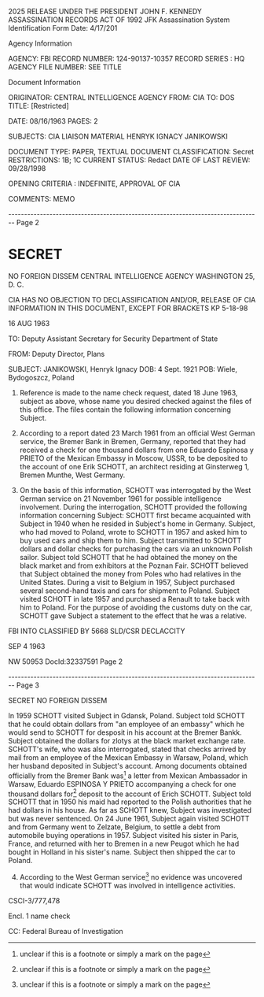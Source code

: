 2025 RELEASE UNDER THE PRESIDENT JOHN F. KENNEDY ASSASSINATION RECORDS ACT OF 1992
JFK Assassination System
Identification Form
Date: 4/17/201

Agency Information

AGENCY: FBI
RECORD NUMBER: 124-90137-10357
RECORD SERIES : HQ
AGENCY FILE NUMBER: SEE TITLE

Document Information

ORIGINATOR: CENTRAL INTELLIGENCE AGENCY
FROM: CIA
TO: DOS
TITLE: [Restricted]

DATE: 08/16/1963
PAGES: 2

SUBJECTS: CIA LIAISON MATERIAL
HENRYK IGNACY JANIKOWSKI

DOCUMENT TYPE: PAPER, TEXTUAL DOCUMENT
CLASSIFICATION: Secret
RESTRICTIONS: 1B; 1C
CURRENT STATUS: Redact
DATE OF LAST REVIEW: 09/28/1998

OPENING CRITERIA : INDEFINITE, APPROVAL OF CIA

COMMENTS: MEMO


-------------------------------------------------------------------------------- Page 2

# SECRET
NO FOREIGN DISSEM
CENTRAL INTELLIGENCE AGENCY
WASHINGTON 25, D. C.

CIA HAS NO OBJECTION TO
DECLASSIFICATION AND/OR,
RELEASE OF CIA INFORMATION
IN THIS DOCUMENT, EXCEPT FOR BRACKETS
KP 5-18-98

16 AUG 1963

TO: Deputy Assistant Secretary for Security
Department of State

FROM: Deputy Director, Plans

SUBJECT: JANIKOWSKI, Henryk Ignacy
DOB: 4 Sept. 1921
POB: Wiele, Bydogoszcz, Poland

1. Reference is made to the name check request, dated 18 June 1963, subject as above, whose name you desired checked against the files of this office. The files contain the following information concerning Subject.

2. According to a report dated 23 March 1961 from an official West German service, the Bremer Bank in Bremen, Germany, reported that they had received a check for one thousand dollars from one Eduardo Espinosa y PRIETO of the Mexican Embassy in Moscow, USSR, to be deposited to the account of one Erik SCHOTT, an architect residing at Ginsterweg 1, Bremen Munthe, West Germany.

3. On the basis of this information, SCHOTT was interrogated by the West German service on 21 November 1961 for possible intelligence involvement. During the interrogation, SCHOTT provided the following information concerning Subject:
   SCHOTT first became acquainted with Subject in 1940 when he resided in Subject's home in Germany. Subject, who had moved to Poland, wrote to SCHOTT in 1957 and asked him to buy used cars and ship them to him. Subject transmitted to SCHOTT dollars and dollar checks for purchasing the cars via an unknown Polish sailor. Subject told SCHOTT that he had obtained the money on the black market and from exhibitors at the Poznan Fair. SCHOTT believed that Subject obtained the money from Poles who had relatives in the United States. During a visit to Belgium in 1957, Subject purchased several second-hand taxis and cars for shipment to Poland. Subject visited SCHOTT in late 1957 and purchased a Renault to take back with him to Poland. For the purpose of avoiding the customs duty on the car, SCHOTT gave Subject a statement to the effect that he was a relative.

FBI INTO
CLASSIFIED BY 5668 SLD/CSR
DECLACCITY

SEP 4 1963

NW 50953 DocId:32337591 Page 2


-------------------------------------------------------------------------------- Page 3

SECRET
NO FOREIGN DISSEM

In 1959 SCHOTT visited Subject in Gdansk, Poland. Subject
told SCHOTT that he could obtain dollars from "an employee
of an embassy" which he would send to SCHOTT for desposit
in his account at the Bremer Bankk. Subject obtained the
dollars for zlotys at the black market exchange rate. SCHOTT's
wife, who was also interrogated, stated that checks arrived
by mail from an employee of the Mexican Embassy in Warsaw,
Poland, which her husband deposited in Subject's account.
Among documents obtained officially from the Bremer Bank was[^5]
a letter from Mexican Ambassador in Warsaw, Eduardo ESPINOSA
Y PRIETO accompanying a check for one thousand dollars for[^5]
deposit to the account of Erich SCHOTT. Subject told SCHOTT
that in 1950 his maid had reported to the Polish authorities
that he had dollars in his house. As far as SCHOTT knew,
Subject was investigated but was never sentenced. On 24 June
1961, Subject again visited SCHOTT and from Germany went to
Zelzate, Belgium, to settle a debt from automobile buying
operations in 1957. Subject visited his sister in Paris,
France, and returned with her to Bremen in a new Peugot which
he had bought in Holland in his sister's name. Subject then
shipped the car to Poland.

4. According to the West German service[^5] no evidence
   was uncovered that would indicate SCHOTT was involved in
   intelligence activities.

CSCI-3/777,478

Encl. 1 name check

CC: Federal Bureau of Investigation

[^5]: unclear if this is a footnote or simply a mark on the page
